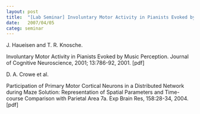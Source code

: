```yaml
---
layout: post
title:  "[Lab Seminar] Involuntary Motor Activity in Pianists Evoked by Music Perception"
date:   2007/04/05
categ: seminar
---
```




J. Haueisen and T. R. Knosche.

Involuntary Motor Activity in Pianists Evoked by Music Perception. Journal of Cognitive Neuroscience, 2001; 13:786-92, 2001. [pdf]

D. A. Crowe et al.

Participation of Primary Motor Cortical Neurons in a Distributed Network during Maze Solution: Representation of Spatial Parameters and Time-course Comparison with Parietal Area 7a. Exp Brain Res, 158:28-34, 2004. [pdf]	



 

